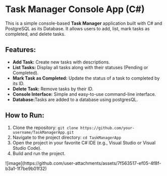 <h1>Task Manager Console App (C#)</h1>

<p>This is a simple console-based <strong>Task Manager</strong> application built with C# and PostgreSQL as its Database. It allows users to add, list, mark tasks as completed, and delete tasks.</p>

<h2>Features:</h2>
<ul>
    <li><strong>Add Task:</strong> Create new tasks with descriptions.</li>
    <li><strong>List Tasks:</strong> Display all tasks along with their statuses (Pending or Completed).</li>
    <li><strong>Mark Task as Completed:</strong> Update the status of a task to completed by its ID.</li>
    <li><strong>Delete Task:</strong> Remove tasks by their ID.</li>
    <li><strong>Console Interface:</strong> Simple and easy-to-use command-line interface.</li>
    <li><strong>Database:</strong>Tasks are added to a database using postgresQL.</li>
</ul>

<h2>How to Run:</h2>
<ol>
    <li>Clone the repository: <code>git clone https://github.com/your-username/TaskManagerApp.git</code></li>
    <li>Navigate to the project directory: <code>cd TaskManagerApp</code></li>
    <li>Open the project in your favorite C# IDE (e.g., Visual Studio or Visual Studio Code).</li>
    <li>Build and run the project.</li>
</ol>
![image](https://github.com/user-attachments/assets/7f563517-ef05-4f8f-b3a1-1f7be9b01f32)
